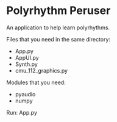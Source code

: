 # Polyrhythm Peruser

An application to help learn polyrhythms. 

Files that you need in the same directory:
- App.py
- AppUI.py
- Synth.py
- cmu_112_graphics.py

Modules that you need:
- pyaudio
- numpy


Run: App.py
